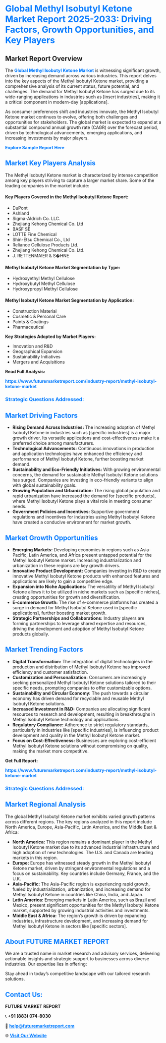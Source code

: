 <h1 style="color: #007BFF;">Global Methyl Isobutyl Ketone Market Report 2025-2033: Driving Factors, Growth Opportunities, and Key Players</h1>

<section id="overview">
<h2>Market Report Overview</h2>
<p>The <a href="https://www.futuremarketreport.com/industry-report/methyl-isobutyl-ketone-market" style="color: #007BFF; text-decoration: none;"><strong>Global Methyl Isobutyl Ketone Market</strong></a> is witnessing significant growth, driven by increasing demand across various industries. This report delves into the key aspects of the Methyl Isobutyl Ketone market, providing a comprehensive analysis of its current status, future potential, and challenges. The demand for Methyl Isobutyl Ketone has surged due to its wide-ranging applications in industries such as [insert industries], making it a critical component in modern-day [applications].</p>
<p>As consumer preferences shift and industries innovate, the Methyl Isobutyl Ketone market continues to evolve, offering both challenges and opportunities for stakeholders. The global market is expected to expand at a substantial compound annual growth rate (CAGR) over the forecast period, driven by technological advancements, emerging applications, and increasing investments by major players.</p>
</section>

<section id="overview">
<p><a href="https://www.futuremarketreport.com/request-sample/reportId=37018" style="color: #007BFF; text-decoration: none;"><strong>Explore Sample Report Here</strong></a></p>
</section>

<section id="key-players">
<h2 style="color: #007BFF;">Market Key Players Analysis</h2>
<p>The Methyl Isobutyl Ketone market is characterized by intense competition among key players striving to capture a larger market share. Some of the leading companies in the market include:</p>
<h4>Key Players Covered in the Methyl Isobutyl Ketone Report:</h4>
<ul><li>DuPont</li><li>Ashland</li><li>Sigma-Aldrich Co. LLC.</li><li>Zhejiang Kehong Chemical Co. Ltd</li><li>BASF SE</li><li>LOTTE Fine Chemical</li><li>Shin-Etsu Chemical Co., Ltd</li><li>Reliance Cellulose Products Ltd.</li><li>Zhejiang Kehong Chemical Co. Ltd.</li><li>J. RETTENMAIER &amp; S�HNE</li></ul>
<h4>Methyl Isobutyl Ketone Market Segmentation by Type:</h4>
<ul><li>Hydroxyethyl Methyl Cellulose</li><li>Hydroxybutyl Methyl Cellulose</li><li>Hydroxypropyl Methyl Cellulose</li></ul>

<h4>Methyl Isobutyl Ketone Market Segmentation by Application:</h4>
<ul><li>Construction Material</li><li>Cosmetic &amp; Personal Care</li><li>Paints &amp; Coatings</li><li>Pharmaceutical</li></ul>
<p><strong>Key Strategies Adopted by Market Players:</strong></p>
<ul>
<li>Innovation and R&D</li>
<li>Geographical Expansion</li>
<li>Sustainability Initiatives</li>
<li>Mergers and Acquisitions</li>
</ul>
</section>

<section>
<p><strong>Read Full Analysis: </strong></p><a href="https://www.futuremarketreport.com/industry-report/methyl-isobutyl-ketone-market" style="color: #007BFF; text-decoration: none;"><strong>https://www.futuremarketreport.com/industry-report/methyl-isobutyl-ketone-market</strong></a>
<h3 style="color: #007BFF;">Strategic Questions Addressed:</h3>
</section>

<section id="driving-factors">
<h2 style="color: #007BFF;">Market Driving Factors</h2>
<ul>
<li><strong>Rising Demand Across Industries:</strong> The increasing adoption of Methyl Isobutyl Ketone in industries such as [specific industries] is a major growth driver. Its versatile applications and cost-effectiveness make it a preferred choice among manufacturers.</li>
<li><strong>Technological Advancements:</strong> Continuous innovations in production and application technologies have enhanced the efficiency and performance of Methyl Isobutyl Ketone, further boosting market demand.</li>
<li><strong>Sustainability and Eco-Friendly Initiatives:</strong> With growing environmental concerns, the demand for sustainable Methyl Isobutyl Ketone solutions has surged. Companies are investing in eco-friendly variants to align with global sustainability goals.</li>
<li><strong>Growing Population and Urbanization:</strong> The rising global population and rapid urbanization have increased the demand for [specific products], where Methyl Isobutyl Ketone plays a vital role in meeting consumer needs.</li>
<li><strong>Government Policies and Incentives:</strong> Supportive government regulations and incentives for industries using Methyl Isobutyl Ketone have created a conducive environment for market growth.</li>
</ul>
</section>

<section id="growth-opportunities">
<h2 style="color: #007BFF;">Market Growth Opportunities</h2>
<ul>
<li><strong>Emerging Markets:</strong> Developing economies in regions such as Asia-Pacific, Latin America, and Africa present untapped potential for the Methyl Isobutyl Ketone market. Increasing industrialization and urbanization in these regions are key growth drivers.</li>
<li><strong>Innovative Product Development:</strong> Companies investing in R&D to create innovative Methyl Isobutyl Ketone products with enhanced features and applications are likely to gain a competitive edge.</li>
<li><strong>Expansion into Niche Applications:</strong> The versatility of Methyl Isobutyl Ketone allows it to be utilized in niche markets such as [specific niches], creating opportunities for growth and diversification.</li>
<li><strong>E-commerce Growth:</strong> The rise of e-commerce platforms has created a surge in demand for Methyl Isobutyl Ketone used in [specific applications], further boosting market growth.</li>
<li><strong>Strategic Partnerships and Collaborations:</strong> Industry players are forming partnerships to leverage shared expertise and resources, driving the development and adoption of Methyl Isobutyl Ketone products globally.</li>
</ul>
</section>

<section id="trending-factors">
<h2 style="color: #007BFF;">Market Trending Factors</h2>
<ul>
<li><strong>Digital Transformation:</strong> The integration of digital technologies in the production and distribution of Methyl Isobutyl Ketone has improved efficiency and customer satisfaction.</li>
<li><strong>Customization and Personalization:</strong> Consumers are increasingly seeking personalized Methyl Isobutyl Ketone solutions tailored to their specific needs, prompting companies to offer customizable options.</li>
<li><strong>Sustainability and Circular Economy:</strong> The push towards a circular economy has driven demand for recyclable and reusable Methyl Isobutyl Ketone solutions.</li>
<li><strong>Increased Investment in R&D:</strong> Companies are allocating significant resources to research and development, resulting in breakthroughs in Methyl Isobutyl Ketone technology and applications.</li>
<li><strong>Regulatory Compliance:</strong> Adherence to strict regulatory standards, particularly in industries like [specific industries], is influencing product development and quality in the Methyl Isobutyl Ketone market.</li>
<li><strong>Focus on Cost-Effectiveness:</strong> Businesses are exploring cost-efficient Methyl Isobutyl Ketone solutions without compromising on quality, making the market more competitive.</li>
</ul>
</section>

<section>
<p><strong>Get Full Report: </strong></p><a href="https://www.futuremarketreport.com/industry-report/methyl-isobutyl-ketone-market" style="color: #007BFF; text-decoration: none;"><strong>https://www.futuremarketreport.com/industry-report/methyl-isobutyl-ketone-market</strong></a>
<h3 style="color: #007BFF;">Strategic Questions Addressed:</h3>
</section>


<section id="regional-analysis">
<h2 style="color: #007BFF;">Market Regional Analysis</h2>
<p>The global Methyl Isobutyl Ketone market exhibits varied growth patterns across different regions. The key regions analyzed in this report include North America, Europe, Asia-Pacific, Latin America, and the Middle East & Africa:</p>
<ul>
<li><strong>North America:</strong> This region remains a dominant player in the Methyl Isobutyl Ketone market due to its advanced industrial infrastructure and high adoption of new technologies. The U.S. and Canada are leading markets in this region.</li>
<li><strong>Europe:</strong> Europe has witnessed steady growth in the Methyl Isobutyl Ketone market, driven by stringent environmental regulations and a focus on sustainability. Key countries include Germany, France, and the U.K.</li>
<li><strong>Asia-Pacific:</strong> The Asia-Pacific region is experiencing rapid growth, fueled by industrialization, urbanization, and increasing demand for Methyl Isobutyl Ketone in countries like China, India, and Japan.</li>
<li><strong>Latin America:</strong> Emerging markets in Latin America, such as Brazil and Mexico, present significant opportunities for the Methyl Isobutyl Ketone market, supported by growing industrial activities and investments.</li>
<li><strong>Middle East & Africa:</strong> The region’s growth is driven by expanding industries, infrastructure development, and increasing demand for Methyl Isobutyl Ketone in sectors like [specific sectors].</li>
</ul>
</section>

<footer>
<h2 style="color: #007BFF;">About FUTURE MARKET REPORT</h2>
<p>We are a trusted name in market research and advisory services, delivering actionable insights and strategic support to businesses across diverse industries. Our expertise lies in offering:</p>

<p>Stay ahead in today’s competitive landscape with our tailored research solutions.</p>

<h2 style="color: #007BFF;">Contact Us:</h2>
<p><strong>FUTURE MARKET REPORT</strong></p>
<p>📞 <strong>+91 (883) 074-8030</strong></p>
<p>📧 <strong><a href="mailto:help@futuremarketreport.com" style="color: #007BFF;">help@futuremarketreport.com</a></strong></p>
<p>🌐 <strong><a href="https://www.futuremarketreport.com/" style="color: #007BFF;">Visit Our Website</a></strong></p>
</footer>